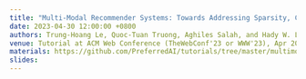 ```yaml
---
title: "Multi-Modal Recommender Systems: Towards Addressing Sparsity, Comparability, and Explainability"
date: 2023-04-30 12:00:00 +0800
authors: Trung-Hoang Le, Quoc-Tuan Truong, Aghiles Salah, and Hady W. Lauw
venue: Tutorial at ACM Web Conference (TheWebConf'23 or WWW'23), Apr 2023.
materials: https://github.com/PreferredAI/tutorials/tree/master/multimodal-www23
slides:
---
```

